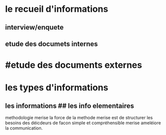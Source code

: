 # le recueil d'informations
## interview/enquete
## etude des documets internes
# #etude des documents externes
# les types d'informations
## les informations ## les info elementaires

methodologie merise la force de la methode merise est de structurer les besoins des déicdeurs de facon simple et compréhensible merise ameléiore la communication.